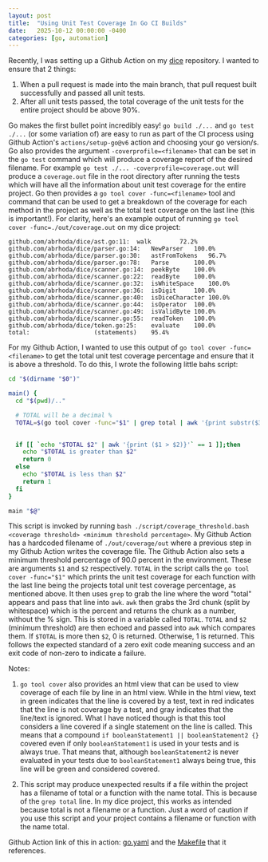 ```yaml
---
layout: post
title:  "Using Unit Test Coverage In Go CI Builds"
date:   2025-10-12 00:00:00 -0400
categories: [go, automation]
---
```


Recently, I was setting up a Github Action on my [dice](https://github.com/abrhoda/dice) repository. I wanted to ensure that 2 things:
1. When a pull request is made into the main branch, that pull request built successfully and passed all unit tests.
2. After all unit tests passed, the total coverage of the unit tests for the entire project should be above 90%.

Go makes the first bullet point incredibly easy! `go build ./...` and `go test ./...` (or some variation of) are easy to run as part of the CI process using Github Action's `actions/setup-go@v6` action and choosing your go version/s. Go also provides the argument `-coverprofile=<filename>` that can be set in the `go test` command which will produce a coverage report of the desired filename. For example `go test ./... -coverprofile=coverage.out` will produce a `coverage.out` file in the root directory after running the tests which will have all the information about unit test coverage for the entire project. Go then provides a `go tool cover -func=<filename>` tool and command that can be used to get a breakdown of the coverage for each method in the project as well as the total test coverage on the last line (this is important!). For clarity, here's an example output of running `go tool cover -func=./out/coverage.out` on my dice project:
```
github.com/abrhoda/dice/ast.go:11:	walk		72.2%
github.com/abrhoda/dice/parser.go:14:	NewParser	100.0%
github.com/abrhoda/dice/parser.go:30:	astFromTokens	96.7%
github.com/abrhoda/dice/parser.go:78:	Parse		100.0%
github.com/abrhoda/dice/scanner.go:14:	peekByte	100.0%
github.com/abrhoda/dice/scanner.go:22:	readByte	100.0%
github.com/abrhoda/dice/scanner.go:32:	isWhiteSpace	100.0%
github.com/abrhoda/dice/scanner.go:36:	isDigit		100.0%
github.com/abrhoda/dice/scanner.go:40:	isDiceCharacter	100.0%
github.com/abrhoda/dice/scanner.go:44:	isOperator	100.0%
github.com/abrhoda/dice/scanner.go:49:	isValidByte	100.0%
github.com/abrhoda/dice/scanner.go:55:	readToken	100.0%
github.com/abrhoda/dice/token.go:25:	evaluate	100.0%
total:					(statements)	95.4%
```

For my Github Action, I wanted to use this output of `go tool cover -func=<filename>` to get the total unit test coverage percentage and ensure that it is above a threshold. To do this, I wrote the following little bahs script:

``` bash
cd "$(dirname "$0")"

main() {
  cd "$(pwd)/.."

  # TOTAL will be a decimal %
  TOTAL=$(go tool cover -func="$1" | grep total | awk '{print substr($3, 1, length($3)-1)}')
  

  if [[ `echo "$TOTAL $2" | awk '{print ($1 > $2)}'` == 1 ]];then
    echo "$TOTAL is greater than $2"
    return 0
  else
    echo "$TOTAL is less than $2"
    return 1
  fi
}

main "$@"
```
This script is invoked by running `bash ./script/coverage_threshold.bash <coverage threshold> <minimum threshold percentage>`. My Github Action has a hardcoded filename of `./out/coverage/out` where a previous step in my Github Action writes the coverage file. The Github Action also sets a minimum threshold percentage of 90.0 percent in the environment. These are arguments `$1` and `$2` respectively. `TOTAL` in the script calls the `go tool cover -func="$1"` which prints the unit test coverage for each function with the last line being the projects total unit test coverage percentage, as mentioned above. It then uses `grep` to grab the line where the word "total" appears and pass that line into `awk`. `awk` then grabs the 3rd chunk (split by whitespace) which is the percent and returns the chunk as a number, without the % sign. This is stored in a variable called `TOTAL`. `TOTAL` and `$2` (minimum threshold) are then echoed and passed into `awk` which compares them. If `$TOTAL` is more then `$2`, 0 is returned. Otherwise, 1 is returned. This follows the expected standard of a zero exit code meaning success and an exit code of non-zero to indicate a failure.

Notes:
1. `go tool cover` also provides an html view that can be used to view coverage of each file by line in an html view. While in the html view, text in green indicates that the line is covered by a test, text in red indicates that the line is not coverage by a test, and gray indicates that the line/text is ignored. What I have noticed though is that this tool considers a line covered if a single statement on the line is called. This means that a compound `if booleanStatement1 || booleanStatement2 {}` covered even if only `booleanStatement1` is used in your tests and is always true. That means that, although `booleanStatement2` is never evaluated in your tests due to `booleanStatement1` always being true, this line will be green and considered covered.

2. This script may produce unexpected results if a file within the project has a filename of total or a function with the name total. This is because of the `grep total` line. In my dice project, this works as intended because total is not a filename or a function. Just a word of caution if you use this script and your project contains a filename or function with the name total.

Github Action link of this in action: [go.yaml](https://github.com/abrhoda/dice/blob/main/.github/workflows/go.yaml) and the [Makefile](https://github.com/abrhoda/dice/blob/main/Makefile) that it references.
